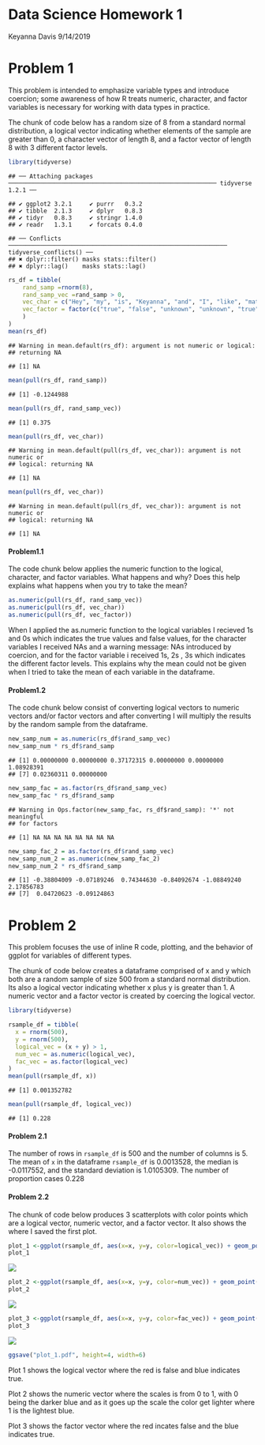 Data Science Homework 1
================
Keyanna Davis
9/14/2019

Problem 1
=========

This problem is intended to emphasize variable types and introduce coercion; some awareness of how R treats numeric, character, and factor variables is necessary for working with data types in practice.

The chunk of code below has a random size of 8 from a standard normal distribution, a logical vector indicating whether elements of the sample are greater than 0, a character vector of length 8, and a factor vector of length 8 with 3 different factor levels.

``` r
library(tidyverse)
```

    ## ── Attaching packages ─────────────────────────────────────────────────────────── tidyverse 1.2.1 ──

    ## ✔ ggplot2 3.2.1     ✔ purrr   0.3.2
    ## ✔ tibble  2.1.3     ✔ dplyr   0.8.3
    ## ✔ tidyr   0.8.3     ✔ stringr 1.4.0
    ## ✔ readr   1.3.1     ✔ forcats 0.4.0

    ## ── Conflicts ────────────────────────────────────────────────────────────── tidyverse_conflicts() ──
    ## ✖ dplyr::filter() masks stats::filter()
    ## ✖ dplyr::lag()    masks stats::lag()

``` r
rs_df = tibble(
    rand_samp =rnorm(8),
    rand_samp_vec =rand_samp > 0,
    vec_char = c("Hey", "my", "is", "Keyanna", "and", "I", "like", "math"),
    vec_factor = factor(c("true", "false", "unknown", "unknown", "true", "true", "false", "false")
    )
)
mean(rs_df)
```

    ## Warning in mean.default(rs_df): argument is not numeric or logical:
    ## returning NA

    ## [1] NA

``` r
mean(pull(rs_df, rand_samp))
```

    ## [1] -0.1244988

``` r
mean(pull(rs_df, rand_samp_vec))
```

    ## [1] 0.375

``` r
mean(pull(rs_df, vec_char))
```

    ## Warning in mean.default(pull(rs_df, vec_char)): argument is not numeric or
    ## logical: returning NA

    ## [1] NA

``` r
mean(pull(rs_df, vec_char))
```

    ## Warning in mean.default(pull(rs_df, vec_char)): argument is not numeric or
    ## logical: returning NA

    ## [1] NA

#### Problem1.1

The code chunk below applies the numeric function to the logical, character, and factor variables. What happens and why? Does this help explains what happens when you try to take the mean?

``` r
as.numeric(pull(rs_df, rand_samp_vec))
as.numeric(pull(rs_df, vec_char))
as.numeric(pull(rs_df, vec_factor))
```

When I applied the as.numeric function to the logical variables I recieved 1s and 0s which indicates the true values and false values, for the character variables I received NAs and a warning message: NAs introduced by coercion, and for the factor variable i received 1s, 2s , 3s which indicates the different factor levels. This explains why the mean could not be given when I tried to take the mean of each variable in the dataframe.

#### Problem1.2

The code chunk below consist of converting logical vectors to numeric vectors and/or factor vectors and after converting I will multiply the results by the random sample from the dataframe.

``` r
new_samp_num = as.numeric(rs_df$rand_samp_vec)
new_samp_num * rs_df$rand_samp
```

    ## [1] 0.00000000 0.00000000 0.37172315 0.00000000 0.00000000 1.08928391
    ## [7] 0.02360311 0.00000000

``` r
new_samp_fac = as.factor(rs_df$rand_samp_vec)
new_samp_fac * rs_df$rand_samp
```

    ## Warning in Ops.factor(new_samp_fac, rs_df$rand_samp): '*' not meaningful
    ## for factors

    ## [1] NA NA NA NA NA NA NA NA

``` r
new_samp_fac_2 = as.factor(rs_df$rand_samp_vec)
new_samp_num_2 = as.numeric(new_samp_fac_2)
new_samp_num_2 * rs_df$rand_samp
```

    ## [1] -0.38804009 -0.07189246  0.74344630 -0.84092674 -1.08849240  2.17856783
    ## [7]  0.04720623 -0.09124863

Problem 2
=========

This problem focuses the use of inline R code, plotting, and the behavior of ggplot for variables of different types.

The chunk of code below creates a dataframe comprised of x and y which both are a random sample of size 500 from a standard normal distribution. Its also a logical vector indicating whether x plus y is greater than 1. A numeric vector and a factor vector is created by coercing the logical vector.

``` r
library(tidyverse)

rsample_df = tibble(
  x = rnorm(500),
  y = rnorm(500),
  logical_vec = (x + y) > 1,
  num_vec = as.numeric(logical_vec),
  fac_vec = as.factor(logical_vec)
)
mean(pull(rsample_df, x))
```

    ## [1] 0.001352782

``` r
mean(pull(rsample_df, logical_vec))
```

    ## [1] 0.228

#### Problem 2.1

The number of rows in `rsample_df` is 500 and the number of columns is 5. The mean of `x` in the dataframe `rsample_df` is 0.0013528, the median is -0.0117552, and the standard deviation is 1.0105309. The number of proportion cases 0.228

#### Problem 2.2

The chunk of code below produces 3 scatterplots with color points which are a logical vector, numeric vector, and a factor vector. It also shows the where I saved the first plot.

``` r
plot_1 <-ggplot(rsample_df, aes(x=x, y=y, color=logical_vec)) + geom_point()
plot_1
```

![](p8105_hw1_kd2640_files/figure-markdown_github/yx_scatterplot-1.png)

``` r
plot_2 <-ggplot(rsample_df, aes(x=x, y=y, color=num_vec)) + geom_point()
plot_2
```

![](p8105_hw1_kd2640_files/figure-markdown_github/yx_scatterplot-2.png)

``` r
plot_3 <-ggplot(rsample_df, aes(x=x, y=y, color=fac_vec)) + geom_point()
plot_3
```

![](p8105_hw1_kd2640_files/figure-markdown_github/yx_scatterplot-3.png)

``` r
ggsave("plot_1.pdf", height=4, width=6)
```

Plot 1 shows the logical vector where the red is false and blue indicates true.

Plot 2 shows the numeric vector where the scales is from 0 to 1, with 0 being the darker blue and as it goes up the scale the color get lighter where 1 is the lightest blue.

Plot 3 shows the factor vector where the red incates false and the blue indicates true.
